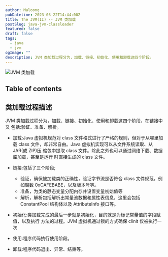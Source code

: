 ```yaml
---
author: Maloong
pubDatetime: 2023-03-22T14:44:00Z
title: The JVM(II) -- JVM 类加载
postSlug: java-jvm-classloader
featured: false
draft: false
tags:
  - java
  - jvm
ogImage: ""
description: JVM 类加载过程分为，加载、链接、初始化、使用和卸载这四个阶段。
---
```


![JVM 类加载](https://s2.loli.net/2023/03/22/ndNBfw7SE9VDvXH.png)

## Table of contents

## 类加载过程描述

JVM 类加载过程分为，加载、链接、初始化、使用和卸载这四个阶段，在链接中又 包括:验证、准备、解析。

- 加载:Java 虚拟机规范对 class 文件格式进行了严格的规则，但对于从哪里加载 class 文件，却非常自由。Java 虚拟机实现可以从文件系统读取、从 JAR(或 ZIP)压 缩包中提取 class 文件。除此之外也可以通过网络下载、数据库加载，甚至是运行 时直接生成的 class 文件。

- 链接:包括了三个阶段;

  - 验证，确保被加载类的正确性，验证字节流是否符合 class 文件规范，例如魔数 0xCAFEBABE，以及版本号等。
  - 准备，为类的静态变量分配内存并设置变量初始值等
  - 解析，解析包括解析出常量池数据和属性表信息，这里会包括 ConstantPool 结构体以及 AttributeInfo 接口等。

- 初始化:类加载完成的最后一步就是初始化，目的就是为标记常量值的字段赋值，以及执行 <clinit> 方法的过程。JVM 虚拟机通过锁的方式确保 clinit 仅被执行一次

- 使用:程序代码执行使用阶段。
- 卸载:程序代码退出、异常、结束等。
